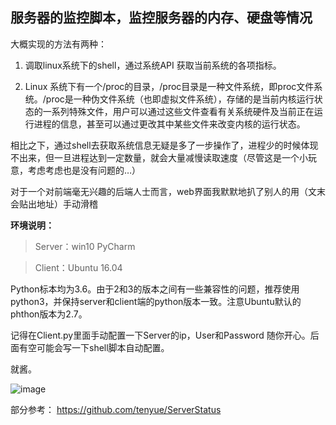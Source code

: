 ## 服务器的监控脚本，监控服务器的内存、硬盘等情况 

大概实现的方法有两种：

1. 调取linux系统下的shell，通过系统API 获取当前系统的各项指标。

2. Linux 系统下有一个/proc的目录，/proc目录是一种文件系统，即proc文件系统。/proc是一种伪文件系统（也即虚拟文件系统），存储的是当前内核运行状态的一系列特殊文件，用户可以通过这些文件查看有关系统硬件及当前正在运行进程的信息，甚至可以通过更改其中某些文件来改变内核的运行状态。

相比之下，通过shell去获取系统信息无疑是多了一步操作了，进程少的时候体现不出来，但一旦进程达到一定数量，就会大量减慢读取速度（尽管这是一个小玩意，考虑考虑也是没有问题的…）

对于一个对前端毫无兴趣的后端人士而言，web界面我默默地扒了别人的用（文末会贴出地址）手动滑稽

**环境说明：**



> Server：win10 PyCharm 

> Client：Ubuntu 16.04

Python标本均为3.6。由于2和3的版本之间有一些兼容性的问题，推荐使用python3，并保持server和client端的python版本一致。注意Ubuntu默认的phthon版本为2.7。

记得在Client.py里面手动配置一下Server的ip，User和Password 随你开心。后面有空可能会写一下shell脚本自动配置。 

就酱。

![image](http://wx1.sinaimg.cn/mw690/95dda403ly1fnzxsn7v5rj211s096mz7.jpg)

部分参考：
https://github.com/tenyue/ServerStatus

